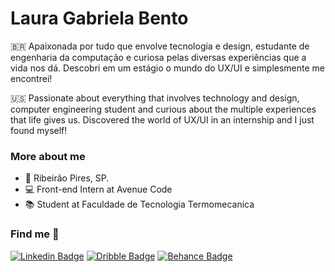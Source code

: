 # Laura Gabriela Bento

🇧🇷 Apaixonada por tudo que envolve tecnologia e design, estudante de engenharia da computação e curiosa pelas diversas experiências que a vida nos dá. Descobri em um estágio o mundo do UX/UI e simplesmente me encontrei!

🇺🇸 Passionate about everything that involves technology and design, computer engineering student and curious about the multiple experiences that life gives us. Discovered the world of UX/UI in an internship and I just found myself!

### More about me

- 📍 Ribeirão Pires, SP.
- 💻 Front-end Intern at Avenue Code
- 📚 Student at Faculdade de Tecnologia Termomecanica


### Find me 🔎
[![Linkedin Badge](https://img.shields.io/badge/LinkedIn-0077B5?style=for-the-badge&logo=linkedin&logoColor=white)](https://www.linkedin.com/in/lauragbento/)
[![Dribble Badge](https://img.shields.io/badge/Dribbble-EA4C89?style=for-the-badge&logo=dribbble&logoColor=white)](https://dribbble.com/laurabento)
[![Behance Badge](https://img.shields.io/badge/-Behance-blue?style=for-the-badge&logo=behance&logoColor=white)](https://www.behance.net/laurabento1)

